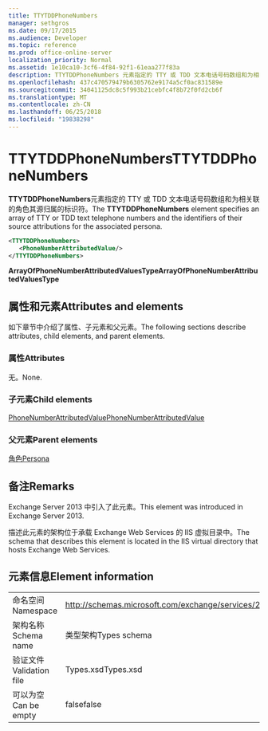 ```yaml
---
title: TTYTDDPhoneNumbers
manager: sethgros
ms.date: 09/17/2015
ms.audience: Developer
ms.topic: reference
ms.prod: office-online-server
localization_priority: Normal
ms.assetid: 1e10ca10-3cf6-4f84-92f1-61eaa277f83a
description: TTYTDDPhoneNumbers 元素指定的 TTY 或 TDD 文本电话号码数组和为相关联的角色其源归属的标识符。
ms.openlocfilehash: 437c470579479b6305762e9174a5cf0ac831589e
ms.sourcegitcommit: 34041125dc8c5f993b21cebfc4f8b72f0fd2cb6f
ms.translationtype: MT
ms.contentlocale: zh-CN
ms.lasthandoff: 06/25/2018
ms.locfileid: "19838298"
---
```

# <a name="ttytddphonenumbers"></a><span data-ttu-id="24b21-103">TTYTDDPhoneNumbers</span><span class="sxs-lookup"><span data-stu-id="24b21-103">TTYTDDPhoneNumbers</span></span>

<span data-ttu-id="24b21-104">**TTYTDDPhoneNumbers**元素指定的 TTY 或 TDD 文本电话号码数组和为相关联的角色其源归属的标识符。</span><span class="sxs-lookup"><span data-stu-id="24b21-104">The **TTYTDDPhoneNumbers** element specifies an array of TTY or TDD text telephone numbers and the identifiers of their source attributions for the associated persona.</span></span> 
  
```XML
<TTYTDDPhoneNumbers>
   <PhoneNumberAttributedValue/>
</TTYTDDPhoneNumbers>
```

 <span data-ttu-id="24b21-105">**ArrayOfPhoneNumberAttributedValuesType**</span><span class="sxs-lookup"><span data-stu-id="24b21-105">**ArrayOfPhoneNumberAttributedValuesType**</span></span>
## <a name="attributes-and-elements"></a><span data-ttu-id="24b21-106">属性和元素</span><span class="sxs-lookup"><span data-stu-id="24b21-106">Attributes and elements</span></span>

<span data-ttu-id="24b21-107">如下章节中介绍了属性、子元素和父元素。</span><span class="sxs-lookup"><span data-stu-id="24b21-107">The following sections describe attributes, child elements, and parent elements.</span></span>
  
### <a name="attributes"></a><span data-ttu-id="24b21-108">属性</span><span class="sxs-lookup"><span data-stu-id="24b21-108">Attributes</span></span>

<span data-ttu-id="24b21-109">无。</span><span class="sxs-lookup"><span data-stu-id="24b21-109">None.</span></span>
  
### <a name="child-elements"></a><span data-ttu-id="24b21-110">子元素</span><span class="sxs-lookup"><span data-stu-id="24b21-110">Child elements</span></span>

[<span data-ttu-id="24b21-111">PhoneNumberAttributedValue</span><span class="sxs-lookup"><span data-stu-id="24b21-111">PhoneNumberAttributedValue</span></span>](phonenumberattributedvalue.md)
  
### <a name="parent-elements"></a><span data-ttu-id="24b21-112">父元素</span><span class="sxs-lookup"><span data-stu-id="24b21-112">Parent elements</span></span>

[<span data-ttu-id="24b21-113">角色</span><span class="sxs-lookup"><span data-stu-id="24b21-113">Persona</span></span>](persona.md)
  
## <a name="remarks"></a><span data-ttu-id="24b21-114">备注</span><span class="sxs-lookup"><span data-stu-id="24b21-114">Remarks</span></span>

<span data-ttu-id="24b21-115">Exchange Server 2013 中引入了此元素。</span><span class="sxs-lookup"><span data-stu-id="24b21-115">This element was introduced in Exchange Server 2013.</span></span>
  
<span data-ttu-id="24b21-116">描述此元素的架构位于承载 Exchange Web Services 的 IIS 虚拟目录中。</span><span class="sxs-lookup"><span data-stu-id="24b21-116">The schema that describes this element is located in the IIS virtual directory that hosts Exchange Web Services.</span></span>
  
## <a name="element-information"></a><span data-ttu-id="24b21-117">元素信息</span><span class="sxs-lookup"><span data-stu-id="24b21-117">Element information</span></span>

|||
|:-----|:-----|
|<span data-ttu-id="24b21-118">命名空间</span><span class="sxs-lookup"><span data-stu-id="24b21-118">Namespace</span></span>  <br/> |http://schemas.microsoft.com/exchange/services/2006/types  <br/> |
|<span data-ttu-id="24b21-119">架构名称</span><span class="sxs-lookup"><span data-stu-id="24b21-119">Schema name</span></span>  <br/> |<span data-ttu-id="24b21-120">类型架构</span><span class="sxs-lookup"><span data-stu-id="24b21-120">Types schema</span></span>  <br/> |
|<span data-ttu-id="24b21-121">验证文件</span><span class="sxs-lookup"><span data-stu-id="24b21-121">Validation file</span></span>  <br/> |<span data-ttu-id="24b21-122">Types.xsd</span><span class="sxs-lookup"><span data-stu-id="24b21-122">Types.xsd</span></span>  <br/> |
|<span data-ttu-id="24b21-123">可以为空</span><span class="sxs-lookup"><span data-stu-id="24b21-123">Can be empty</span></span>  <br/> |<span data-ttu-id="24b21-124">false</span><span class="sxs-lookup"><span data-stu-id="24b21-124">false</span></span>  <br/> |
   

